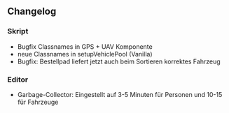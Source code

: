 ## Changelog

### Skript
- Bugfix Classnames in GPS + UAV Komponente
- neue Classnames in setupVehiclePool (Vanilla)
- Bugfix: Bestellpad liefert jetzt auch beim Sortieren korrektes Fahrzeug

### Editor
- Garbage-Collector: Eingestellt auf 3-5 Minuten für Personen und 10-15 für Fahrzeuge